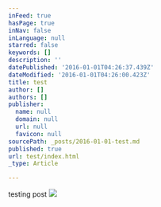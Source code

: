 ```yaml
---
inFeed: true
hasPage: true
inNav: false
inLanguage: null
starred: false
keywords: []
description: ''
datePublished: '2016-01-01T04:26:37.439Z'
dateModified: '2016-01-01T04:26:00.423Z'
title: test
author: []
authors: []
publisher:
  name: null
  domain: null
  url: null
  favicon: null
sourcePath: _posts/2016-01-01-test.md
published: true
url: test/index.html
_type: Article

---
```

testing post
![](https://the-grid-user-content.s3-us-west-2.amazonaws.com/415776e1-dcab-4faa-82d9-f120c1bbd3ea.png)